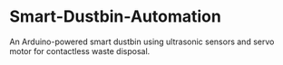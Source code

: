 # Smart-Dustbin-Automation
An Arduino-powered smart dustbin using ultrasonic sensors and servo motor for contactless waste disposal.
